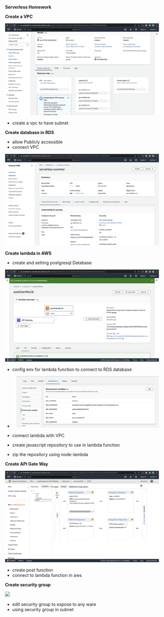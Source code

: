 **Serverless Homework**

**Create a VPC**

<img src="public/images/createVPC.png">

- create a vpc to have subnet

**Create database in RDS**

- allow Publicly accessible
- connect VPC

<img src="public/images/createRDS.png">

**Create lambda in AWS**

- create and setting postgresql Database

<img src="public/images/createLambda.png">

- config env for lambda function to connect to RDS database

- <img src="public/images/createEnv.png">

- connect lambda with VPC

- create javascript repository to use in lambda function

- zip the repository using node-lambda

**Create API Gate Way**

<img src="public/images/createAPIGateWay.png">

- create post function
- connect to lambda function in aws

**Create security group**

<img src="public/images/createSecurityGroup">

- edit security group to expose to any ware
- using security group in subnet

